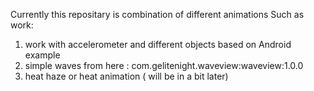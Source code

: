 Currently this repositary is combination of different animations
Such as work:

1. work with accelerometer and different objects based on Android example
2. simple waves from here : com.gelitenight.waveview:waveview:1.0.0
3. heat haze or heat animation ( will be in a bit later)